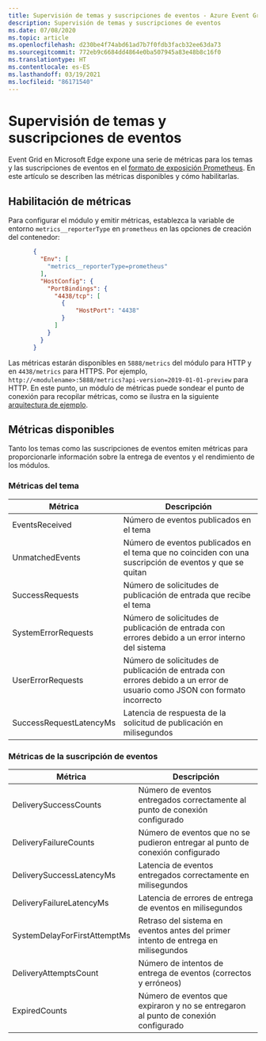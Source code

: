 ```yaml
---
title: Supervisión de temas y suscripciones de eventos - Azure Event Grid IoT Edge | Microsoft Docs
description: Supervisión de temas y suscripciones de eventos
ms.date: 07/08/2020
ms.topic: article
ms.openlocfilehash: d230be4f74abd61ad7b7f0fdb3facb32ee63da73
ms.sourcegitcommit: 772eb9c6684dd4864e0ba507945a83e48b8c16f0
ms.translationtype: HT
ms.contentlocale: es-ES
ms.lasthandoff: 03/19/2021
ms.locfileid: "86171540"
---
```

# <a name="monitor-topics-and-event-subscriptions"></a>Supervisión de temas y suscripciones de eventos

Event Grid en Microsoft Edge expone una serie de métricas para los temas y las suscripciones de eventos en el [formato de exposición Prometheus](https://prometheus.io/docs/instrumenting/exposition_formats/). En este artículo se describen las métricas disponibles y cómo habilitarlas.

## <a name="enable-metrics"></a>Habilitación de métricas

Para configurar el módulo y emitir métricas, establezca la variable de entorno `metrics__reporterType` en `prometheus` en las opciones de creación del contenedor:

 ```json
        {
          "Env": [
            "metrics__reporterType=prometheus"
          ],
          "HostConfig": {
            "PortBindings": {
              "4438/tcp": [
                {
                    "HostPort": "4438"
                }
              ]
            }
          }
        }
 ```    

Las métricas estarán disponibles en `5888/metrics` del módulo para HTTP y en `4438/metrics` para HTTPS. Por ejemplo, `http://<modulename>:5888/metrics?api-version=2019-01-01-preview` para HTTP. En este punto, un módulo de métricas puede sondear el punto de conexión para recopilar métricas, como se ilustra en la siguiente [arquitectura de ejemplo](https://github.com/veyalla/ehm).

## <a name="available-metrics"></a>Métricas disponibles

Tanto los temas como las suscripciones de eventos emiten métricas para proporcionarle información sobre la entrega de eventos y el rendimiento de los módulos.

### <a name="topic-metrics"></a>Métricas del tema

| Métrica | Descripción |
| ------ | ----------- |
| EventsReceived | Número de eventos publicados en el tema
| UnmatchedEvents | Número de eventos publicados en el tema que no coinciden con una suscripción de eventos y que se quitan
| SuccessRequests | Número de solicitudes de publicación de entrada que recibe el tema
| SystemErrorRequests | Número de solicitudes de publicación de entrada con errores debido a un error interno del sistema
| UserErrorRequests | Número de solicitudes de publicación de entrada con errores debido a un error de usuario como JSON con formato incorrecto
| SuccessRequestLatencyMs | Latencia de respuesta de la solicitud de publicación en milisegundos


### <a name="event-subscription-metrics"></a>Métricas de la suscripción de eventos

| Métrica | Descripción |
| ------ | ----------- |
| DeliverySuccessCounts | Número de eventos entregados correctamente al punto de conexión configurado
| DeliveryFailureCounts | Número de eventos que no se pudieron entregar al punto de conexión configurado
| DeliverySuccessLatencyMs | Latencia de eventos entregados correctamente en milisegundos
| DeliveryFailureLatencyMs | Latencia de errores de entrega de eventos en milisegundos
| SystemDelayForFirstAttemptMs | Retraso del sistema en eventos antes del primer intento de entrega en milisegundos
| DeliveryAttemptsCount | Número de intentos de entrega de eventos (correctos y erróneos)
| ExpiredCounts | Número de eventos que expiraron y no se entregaron al punto de conexión configurado